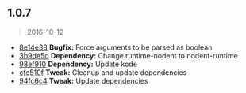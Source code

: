 <a name="1.0.7"></a>
## 1.0.7
> 2016-10-12

* [8e14e38](https://github.com/simondegraeve/terbit/commit/8e14e38) **Bugfix:** Force arguments to be parsed as boolean
* [3b9de5d](https://github.com/simondegraeve/terbit/commit/3b9de5d) **Dependency:** Change runtime-nodent to nodent-runtime
* [98ef910](https://github.com/simondegraeve/terbit/commit/98ef910) **Dependency:** Update kode
* [cfe510f](https://github.com/simondegraeve/terbit/commit/cfe510f) **Tweak:** Cleanup and update dependencies
* [94fc6c4](https://github.com/simondegraeve/terbit/commit/94fc6c4) **Tweak:** Update dependencies


